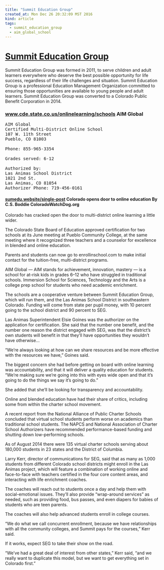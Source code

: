 ```yaml
---
title: "Summit Education Group"
created_at: Mon Dec 26 20:32:09 MST 2016
kind: article
tags:
  - summit_education_group
  - aim_global_school
---
```


<h1>
  <a href="http://www.sumedu.website/" target="_blank">Summit Education Group</a>
</h1>

Summit Education Group was formed in 2011, to serve children and
adult learners everywhere who deserve the best possible opportunity
for life success, regardless of their life challenges and situation.
Summit Education Group is a professional Education Management Organization
committed to ensuring those opportunities are available to young people
and adult learners.  Summit Education Group was converted to a Colorado
Public Benefit Corporation in 2014.

<h3>
  <a href="http://www.cde.state.co.us/onlinelearning/schools#AIM" target="_blank">www.cde.state.co.us/onlinelearning/schools</a>
  AIM Global
</h3>

<pre>
AIM Global
Certified Multi-District Online School
107 W. 11th Street
Pueblo, CO 81003

Phone: 855-965-3354

Grades served: 6-12

Authorized by:
Las Animas School District
1021 2nd St.
Las Animas, CO 81054
Authorizer Phone: 719-456-0161
</pre>

<h4>
  <a href="http://www.sumedu.website/single-post/2016/07/30/Colorado-opens-door-to-online-education" target="_blank">sumedu.website/single-post</a>
  Colorado opens door to online education
  By C.S. Boddie ColoradoWatchDog.org
</h4>

Colorado has cracked open the door to multi-district online learning a
little wider.

The Colorado State Board of Education approved certification for two
schools at its June meeting at Pueblo Community College, at the same
meeting where it recognized three teachers and a counselor for excellence
in blended and online education.

Parents and students can now go to enrollinschool.com to make initial
contact for the tuition-free, multi-district programs.

AIM Global — AIM stands for achievement, innovation, mastery —
is a school for at-risk kids in grades 6–12 who have struggled in
traditional schools. Immersion School for Sciences, Technology and the
Arts is a college prep school for students who need academic enrichment.

The schools are a cooperative venture between Summit Education Group,
which will run them, and the Las Animas School District in southeastern
Colorado. Funding will come from state per pupil money, with 10 percent
going to the school district and 90 percent to SEG.

Las Animas Superintendent Elsie Goines was the authorizer on the
application for certification. She said that the number one benefit,
and the number one reason the district engaged with SEG, was that
the district’s own students will benefit in that they’ll have
opportunities they wouldn’t have otherwise...

“We’re always looking at how can we share resources and be more
effective with the resources we have,” Goines said.

The biggest concern she had before getting on board with online learning
was accountability, and that it will deliver a quality education for
students. “We’re making sure we’re going into this with eyes wide
open and that it’s going to do the things we say it’s going to do.”

She added that she’ll be looking for transparency and accountability.

Online and  blended education have had their share of critics, including
some from within the charter school movement.

A recent report from the National Alliance of Public Charter Schools
concluded that virtual school students perform worse on academics than
traditional school students. The NAPCS  and National Association of
Charter School Authorizers have recommended performance-based funding
and shutting down low-performing schools.

As of August 2014 there were 135 virtual charter schools serving about
180,000 students in 23 states and the District of Columbia.

Larry Kerr, director of communications for SEG, said that as many as
1,000 students from different Colorado school districts might enroll in
the Las Animas project, which will feature a combination of working online
and face-to-face with teachers certified in the four core content areas,
and interacting with life enrichment coaches.

The coaches will reach out to students once a day and help them with
social-emotional issues. They’ll also provide “wrap-around services”
as needed, such as providing food, bus passes, and even diapers for
babies of students who are teen parents.

The coaches will also help advanced students enroll in college courses.

“We do what we call concurrent enrollment, because we have relationships
with all the community colleges, and Summit pays for the courses,”
Kerr said.

If it works, expect SEG to take their show on the road.

“We’ve had a great deal of interest from other states,” Kerr
said, “and we really want to duplicate this model, but we want to get
everything set in Colorado first.”

<!--
html boilerplate
<a href="" target="_blank"></a>
<a name=""></a>
<img src="" width="400px">
<ul>
  <li></li>
</ul>
<pre>
</pre>
<pre><code>
</code></pre>
<math xmlns='http://www.w3.org/1998/Math/MathML' display='block'>
</math>
-->
